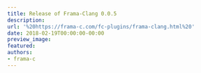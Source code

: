 ```yaml
---
title: Release of Frama-Clang 0.0.5
description:
url: '%20https://frama-c.com/fc-plugins/frama-clang.html%20'
date: 2018-02-19T00:00:00-00:00
preview_image:
featured:
authors:
- frama-c
---
```



